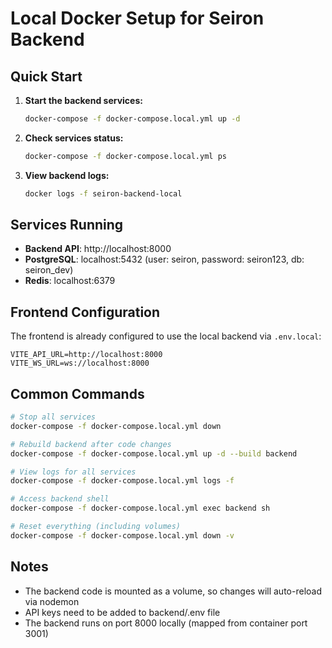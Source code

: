 # Local Docker Setup for Seiron Backend

## Quick Start

1. **Start the backend services:**
   ```bash
   docker-compose -f docker-compose.local.yml up -d
   ```

2. **Check services status:**
   ```bash
   docker-compose -f docker-compose.local.yml ps
   ```

3. **View backend logs:**
   ```bash
   docker logs -f seiron-backend-local
   ```

## Services Running

- **Backend API**: http://localhost:8000
- **PostgreSQL**: localhost:5432 (user: seiron, password: seiron123, db: seiron_dev)
- **Redis**: localhost:6379

## Frontend Configuration

The frontend is already configured to use the local backend via `.env.local`:
```
VITE_API_URL=http://localhost:8000
VITE_WS_URL=ws://localhost:8000
```

## Common Commands

```bash
# Stop all services
docker-compose -f docker-compose.local.yml down

# Rebuild backend after code changes
docker-compose -f docker-compose.local.yml up -d --build backend

# View logs for all services
docker-compose -f docker-compose.local.yml logs -f

# Access backend shell
docker-compose -f docker-compose.local.yml exec backend sh

# Reset everything (including volumes)
docker-compose -f docker-compose.local.yml down -v
```

## Notes

- The backend code is mounted as a volume, so changes will auto-reload via nodemon
- API keys need to be added to backend/.env file
- The backend runs on port 8000 locally (mapped from container port 3001)